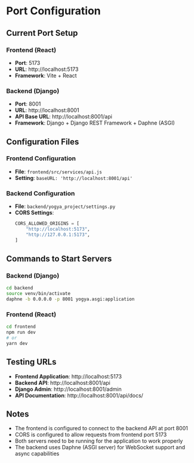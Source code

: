 # Port Configuration

## Current Port Setup

### Frontend (React)
- **Port**: 5173
- **URL**: http://localhost:5173
- **Framework**: Vite + React

### Backend (Django)
- **Port**: 8001
- **URL**: http://localhost:8001
- **API Base URL**: http://localhost:8001/api
- **Framework**: Django + Django REST Framework + Daphne (ASGI)

## Configuration Files

### Frontend Configuration
- **File**: `frontend/src/services/api.js`
- **Setting**: `baseURL: 'http://localhost:8001/api'`

### Backend Configuration
- **File**: `backend/yogya_project/settings.py`
- **CORS Settings**: 
  ```python
  CORS_ALLOWED_ORIGINS = [
      "http://localhost:5173",
      "http://127.0.0.1:5173",
  ]
  ```

## Commands to Start Servers

### Backend (Django)
```bash
cd backend
source venv/bin/activate
daphne -b 0.0.0.0 -p 8001 yogya.asgi:application
```

### Frontend (React)
```bash
cd frontend
npm run dev
# or
yarn dev
```

## Testing URLs

- **Frontend Application**: http://localhost:5173
- **Backend API**: http://localhost:8001/api
- **Django Admin**: http://localhost:8001/admin
- **API Documentation**: http://localhost:8001/api/docs/

## Notes

- The frontend is configured to connect to the backend API at port 8001
- CORS is configured to allow requests from frontend port 5173
- Both servers need to be running for the application to work properly
- The backend uses Daphne (ASGI server) for WebSocket support and async capabilities
